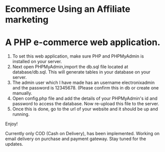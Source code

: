 # Ecommerce Using an Affiliate marketing

# A PHP e-commerce web application.

1. To set this web application, make sure PHP and PHPMyAdmin is installed on your server.
2. Next open PHPMyAdmin,import the db.sql file located at database/db.sql. This will generate tables in your database on your server.
3. The admin user which I have made has an username electronixadmin and the password is 12345678. (Please confirm this in db or create one manually.
4. Open config.php file and add the details of your PHPMyAdmin's id and password to access the database. Now re-upload this file to the server.
5. Once this is done, go to the url of your website and it should be up and running.

Enjoy!

Currently only COD (Cash on Delivery), has been implemented. Working on email delivery on purchase and payment gateway. Stay tuned for the updates.
